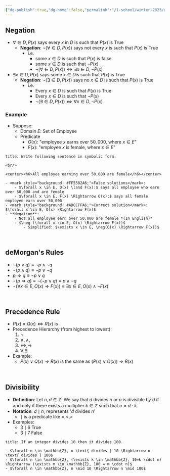 ```yaml
---
{"dg-publish":true,"dg-home":false,"permalink":"/1-school/winter-2023/csc-165/lecture-notes/week-2-2-mixed-quantifiers-negationand-expressing-mathematical-statements/","dgPassFrontmatter":true}
---
```



## Negation
- $\forall \in D, P(x)$ says every $x$ in $D$ is such that $P(x)$ is True
	- **Negation**: $\neg (\forall \in D, P(x))$  says not  every $x$ is such that $P(x)$ is True
		- i.e. 
			- some $x \in D$ is such that $P(x)$ is false
			-  some $x \in D$ is such that $\neg P(x)$ 
			- $\neg (\forall \in D, P(x)) \Leftrightarrow \exists x \in D, \neg P(x)$
- $\exists x \in D, P(x)$ says some $x \in D$is such that $P(x)$ is True
	- **Negation**: $\neg (\exists \in D, P(x))$ says no $x \in D$ is such that $P(x)$ is True
		- i.e.
			- Every $x \in D$ is such that $P(x)$ is True
			- Every $x \in D$ is such that $\neg P(x)$ 
			- $\neg (\exists \in D, P(x)) \Leftrightarrow \forall x \in D, \neg P(x)$


### Example
- Suppose: 
	- Domain $E:$ $\text{Set of Employee}$
	-  Predicate
		-  $O(x):$ "employee $x$ earns over $50,000$,  where $x \in E$"
		- $F(x):$ "employee $x$ is female, where $x \in E$"
```ad-faq
title: Write following sentence in symbolic form.

<br/>

<center><h6>All employee earning over 50,000 are female</h6></center>

- <mark style="background: #FF5582A6;">False solutions</mark>:
	- $\forall x \in E, O(x) \land F(x):$ says all employee who earn over 50,000 and are female
	- $\forall x \in E, F(x) \Rightarrow O(x):$ says all female employee earn over 50,000
- <mark style="background: #ADCCFFA6;">Correct solution</mark>: $\forall x \in E, O(x) \Rightarrow F(x)$
- **Negation**:
	- Not all employee earn over 50,000 are female *(In English)*
	- $\neg (\forall x \in E, O(x) \Rightarrow F(x))$
		- Simplified: $\exists x \in E, \neg(O(x) \Rightarrow F(x))$
```


&nbsp;

## deMorgan's Rules
- $\neg (p \lor q) \equiv \neg p \land \neg q$
- $\neg (p \land q) \equiv \neg p \lor \neg q$
- $p \Rightarrow q \equiv \neg p \lor q$
- $\neg (p \Rightarrow q) \equiv \neg (\neg p \lor q) \equiv p \land \neg q$
- $\neg (\forall x \in E, O(x) \Rightarrow F(x)) \equiv \exists x \in E, O(x) \land \neg F(x)$

&nbsp;

## Precedence Rule
- $P(x) \lor Q(x) \Leftrightarrow R(x)$ is 
- Precedence Hierarchy (from highest to lowest):
	1. $\neg$
	2. $\lor, \land,$ 
	3. $\Leftrightarrow, \Rightarrow$
	4. $\forall, \exists$
- Example:
	- $P(x) \lor Q(x) \Rightarrow R(x)$ is the same as $(P(x) \lor Q(x)) \Rightarrow R(x)$


&nbsp;


## Divisibility
- **Definition**: Let $n, d \in \mathbb{Z}$. We say that $d$ divides $n$ or $n$ is divisible by $d$ if and only if there exists a multiplier $k \in \mathbb{Z}$ such that $n = d\cdot k$.
- **Notation**: $d \mid n$, represents '$d$ divides $n$'
	- $\mid$ is a predicate like $=, <, >$
- Examples:
	- $3 \mid 6$ True
	- $3 \mid 7$ False

```ad-faq
title: If an integer divides 10 then it divides 100.

- $\forall n \in \mathbb{Z}, n \text{ divides } 10 \Rightarrow n \text{ divides } 100$
- $\forall n \in \mathbb{Z}, (\exists k \in \mathbb{Z}, 10=k \cdot n) \Rightarrow (\exists m \in \mathbb{Z}, 100 = m \cdot n)$
- $\forall n \in \mathbb{Z}, n \mid 10 \Rightarrow n \mid 100$
```
